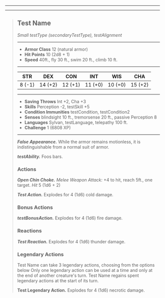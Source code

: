 ___
___
> ## Test Name
>*Small testType (secondaryTestType), testAlignment*
> ___
> - **Armor Class** 12 (natural armor)
> - **Hit Points** 10 (2d8 + 1)
> - **Speed** 40ft., fly 30 ft., swim 20 ft., climb 10 ft.
>___
>|STR|DEX|CON|INT|WIS|CHA|
>|:---:|:---:|:---:|:---:|:---:|:---:|
>|8 (-1)|14 (+2)|12 (+1)|11 (+0)|10 (+0)|15 (+2)|
>___
> - **Saving Throws** Int +2, Cha +3
> - **Skills** Perception -2, testSkill +5
> - **Condition Immunities** testCondition, testCondition2
> - **Senses** blindsight 10 ft., tremorsense 20 ft., passive Perception 8
> - **Languages** Sylvan, testLanguage, telepathy 100 ft.
> - **Challenge** 1 (6808 XP)
> ___
> ***False Appearance.*** While the armor remains motionless, it is indistinguishable from a normal suit of armor.
>
> ***testAbility.*** Foos bars.
> ### Actions
> ***Open Chin Choke.*** *Melee Weapon Attack:* +4 to hit, reach 5ft., one target. *Hit* 5 (1d6 + 2)
>
> ***Test Action.*** Explodes for 4 (1d6) cold damage.
>
> ### Bonus Actions
> ***testBonusAction.*** Explodes for 4 (1d6) fire damage.
> 
> ### Reactions
> ***Test Reaction.*** Explodes for 4 (1d6) thunder damage.
> 
> ### Legendary Actions
> Test Name can take 3 legendary actions, choosing from the options below Only one legendary action can be used at a time and only at the end of another creature's turn. Test Name regains spent legendary actions at the start of its turn.
>
> **Test Legendary Action.** Explodes for 4 (1d6) necrotic damage.
>